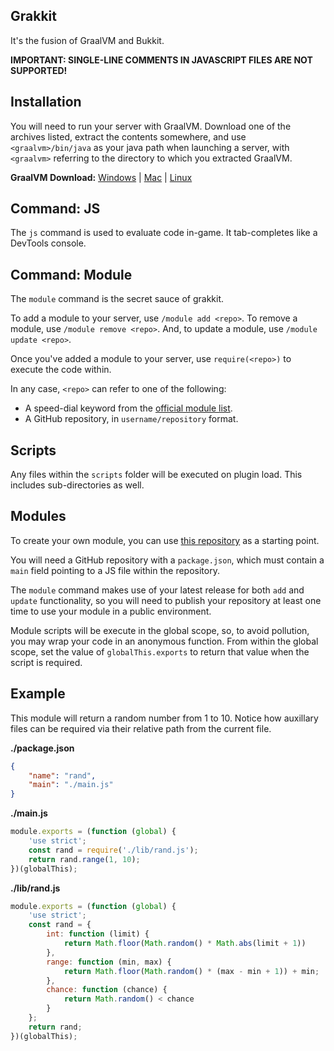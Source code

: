 ## Grakkit

It's the fusion of GraalVM and Bukkit.

**IMPORTANT: SINGLE-LINE COMMENTS IN JAVASCRIPT FILES ARE NOT SUPPORTED!**

## Installation

You will need to run your server with GraalVM. Download one of the archives listed, extract the contents somewhere, and use `<graalvm>/bin/java` as your java path when launching a server, with `<graalvm>` referring to the directory to which you extracted GraalVM.

**GraalVM Download:** [Windows](https://github.com/graalvm/graalvm-ce-builds/releases/download/vm-20.0.0/graalvm-ce-java11-windows-amd64-20.0.0.zip) | [Mac](https://github.com/graalvm/graalvm-ce-builds/releases/download/vm-20.0.0/graalvm-ce-java11-darwin-amd64-20.0.0.tar.gz) | [Linux](https://github.com/graalvm/graalvm-ce-builds/releases/download/vm-20.0.0/graalvm-ce-java11-linux-amd64-20.0.0.tar.gz)

## Command: JS

The `js` command is used to evaluate code in-game. It tab-completes like a DevTools console.

## Command: Module

The `module` command is the secret sauce of grakkit.

To add a module to your server, use `/module add <repo>`. To remove a module, use `/module remove <repo>`. And, to update a module, use `/module update <repo>`.

Once you've added a module to your server, use `require(<repo>)` to execute the code within.

In any case, `<repo>` can refer to one of the following:

-   A speed-dial keyword from the [official module list](https://github.com/hb432/grakkit/blob/master/modules.json).
-   A GitHub repository, in `username/repository` format.

## Scripts

Any files within the `scripts` folder will be executed on plugin load. This includes sub-directories as well.

## Modules

To create your own module, you can use [this repository](https://github.com/hb432/grakkit-test/) as a starting point.

You will need a GitHub repository with a `package.json`, which must contain a `main` field pointing to a JS file within the repository.

The `module` command makes use of your latest release for both `add` and `update` functionality, so you will need to publish your repository at least one time to use your module in a public environment.

Module scripts will be execute in the global scope, so, to avoid pollution, you may wrap your code in an anonymous function. From within the global scope, set the value of `globalThis.exports` to return that value when the script is required.

## Example

This module will return a random number from 1 to 10. Notice how auxillary files can be required via their relative path from the current file.

**./package.json**

```json
{
    "name": "rand",
    "main": "./main.js"
}
```

**./main.js**

```js
module.exports = (function (global) {
    'use strict';
    const rand = require('./lib/rand.js');
    return rand.range(1, 10);
})(globalThis);
```

**./lib/rand.js**

```js
module.exports = (function (global) {
    'use strict';
    const rand = {
        int: function (limit) {
            return Math.floor(Math.random() * Math.abs(limit + 1))
        },
        range: function (min, max) {
            return Math.floor(Math.random() * (max - min + 1)) + min;
        },
        chance: function (chance) {
            return Math.random() < chance
        }
    };
    return rand;
})(globalThis);
```
